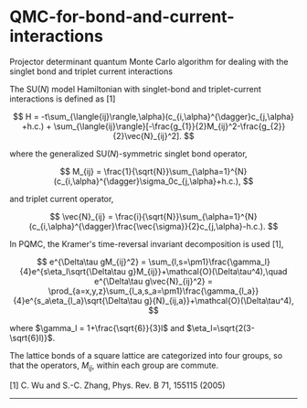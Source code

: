 # QMC-for-bond-and-current-interactions
Projector determinant quantum Monte Carlo algorithm for dealing with the singlet bond and triplet current interactions

The SU(*N*) model Hamiltonian with singlet-bond and triplet-current interactions is defined as [1]

$$ H = -t\sum_{\langle{ij}\rangle,\alpha}(c_{i,\alpha}^{\dagger}c_{j,\alpha} +h.c.) + \sum_{\langle{ij}\rangle}[-\frac{g_{1}}{2}M_{ij}^2-\frac{g_{2}}{2}\vec{N}_{ij}^2]. $$

where the generalized SU(*N*)-symmetric singlet bond operator,

$$ M_{ij} = \frac{1}{\sqrt{N}}\sum_{\alpha=1}^{N}(c_{i,\alpha}^{\dagger}\sigma_0c_{j,\alpha}+h.c.), $$

and triplet current operator,

$$ \vec{N}_{ij} = \frac{i}{\sqrt{N}}\sum_{\alpha=1}^{N}(c_{i,\alpha}^{\dagger}\frac{\vec{\sigma}}{2}c_{j,\alpha}-h.c.). $$

In PQMC, the Kramer's time-reversal invariant decomposition is used [1],

$$ e^{\Delta\tau gM_{ij}^2} = \sum_{l,s=\pm1}\frac{\gamma_l}{4}e^{s\eta_l\sqrt{\Delta\tau g}M_{ij}}+\mathcal{O}(\Delta\tau^4),\quad
   e^{\Delta\tau g\vec{N}_{ij}^2} = \prod_{a=x,y,z}\sum_{l_a,s_a=\pm1}\frac{\gamma_{l_a}}{4}e^{s_a\eta_{l_a}\sqrt{\Delta\tau g}{N}_{ij,a}}+\mathcal{O}(\Delta\tau^4), $$

where $\gamma_l = 1+\frac{\sqrt{6}}{3}l$ and $\eta_l=\sqrt{2(3-\sqrt{6}l)}$.

The lattice bonds of a square lattice are categorized into four groups, so that the operators, $M_{ij}$, within each group are commute.



[1]  C. Wu and S.-C. Zhang, Phys. Rev. B 71, 155115 (2005)

----

